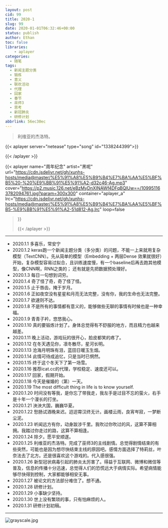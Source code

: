 ```yaml
---
layout: post
cid: 99
title: 2020-1
slug: 99
date: 2020-01-01T06:32:46+00:00
status: publish
author: Ethan
toc: false
libraries:
    - aplayer
categories:
  - 随笔
tags:
  - 新闻主题分类
  - 锻炼
  - 意义
  - 联欢活动
  - 代理
  - 回家
  - 春节
  - 巫师3
  - 思考
  - 新冠肺炎
  - 研修计划
abbrlink: 56ec30ec
---
```



> 利维亚的杰洛特。


<!--more-->

{{< aplayer
	server="netease"
	type="song"
	id="1338244399">}}<div id="aplayer_a"></div>{{< /aplayer >}}

{{< aplayer 
name="周年纪念"
artist="黑呢"
url="https://cdn.jsdelivr.net/gh/xunhs-hosts/media@master/%E5%91%A8%E5%B9%B4%E7%BA%AA%E5%BF%B5%20-%20%E9%BB%91%E5%91%A2-d32c46-Ag.mp3"
cover="https://p2.music.126.net/eBzMyDnXINAWf4DFqBQlUw==/109951163782094761.jpg?param=300x300"
container="aplayer_a" 
lrc="https://cdn.jsdelivr.net/gh/xunhs-hosts/media@master/%E5%91%A8%E5%B9%B4%E7%BA%AA%E5%BF%B5-%E9%BB%91%E5%91%A2-51d812-Ag.lrc"
loop=false 
>}}<div id="aplayer_a"></div>{{< /aplayer >}}
---

* 2020.1.1 多喜乐，常安宁
* 2020.1.2 keras跑一个新闻主题分类（多分类）的问题，不能一上来就用复杂模型（TextCNN）。先从简单的模型（Embedding + 两层Dense 效果就很好）开始，复杂模型容易过拟合，且训练速度慢，有一个baseline后再去跑其他模型，像CNN啊，RNN之类的； 还有就是先把数据预处理好。
* 2020.1.3 每日一句想到词穷。
* 2020.1.4 奇了怪了奇，奇了怪了怪。
* 2020.1.5 止于唇齿，掩于岁月。
* 2020.1.6 正如夜空没有星星和月亮无法完整，没有你，我的生命也无法完整。
* 2020.1.7 欲速则不达。
* 2020.1.8 不是所有的事情都有意义的，能够做些无聊的事情有时候也是一种幸福。
* 2020.1.9 青青子衿，悠悠我心。
* 2020.1.10 真的要锻炼计划了。身体总觉得有不舒服的地方，而且精力也越来越差。
* 2020.1.11 晚上活动，游戏玩的很开心，脸皮都笑的疼了。
* 2020.1.12 在冬天遇见你，凛冬散尽，星河长明。
* 2020.1.13 沧海月明珠有泪，蓝田日暖玉生烟。
* 2020.1.14 此情可待成追忆，只是当时已惘然。
* 2020.1.15 终于这个冬天下了第一场雪。
* 2020.1.16 推荐icat.cc的代理，学校稳定、速度还可以。
* 2020.1.17 回家，假期开始。
* 2020.1.18 今天是催婚的（第）一天。
* 2020.1.19 The most difficult thing in life is to know yourself.
* 2020.1.20 时间没有等我，是你忘了带我走，我左手是过目不忘的萤火，右手是十年一个漫长的打坐。
* 2020.1.21 泱泱大国，巍巍华夏。
* 2020.1.22 愁肠试酒晚来迟。迢迢霄汉终无计。画楼云雨，良宵岑寂，一梦断尘泥。
* 2020.1.23 听闻远方有你，动身跋涉千里。我吹过你吹过的风，这算不算相拥。我踏过你走过的路，这算不算相逢。
* 2020.1.24 除夕。愿平安顺遂。
* 2020.1.25 利维亚的杰洛特。完成了巫师3的主线剧情。总觉得剧情结束的有些突然，可能也是因为想尽快结束主线的原因吧。感情方面选择了特莉丝，叶奈法去了北方。还是很喜欢这个游戏的。代入感很强。
* 2020.1.26 新型冠状病毒引起的肺炎太厉害了。得益于互联网、微博和微信等普及，信息的传播十分迅速，总觉得人们的恐慌远大于病情实际。希望病情能够尽快得到控制，大家都能够相安无事。
* 2020.1.27 被论文的方法部分难住了。想不通。
* 2020.1.28 研修计划。
* 2020.1.29 小事缺少坚持。
* 2020.1.30 世上没有繁琐的事，只有怕麻烦的人。
* 2020.1.31 研修计划初稿。

<!--more-->

***  

![grayscale.jpg](https://s2.ax1x.com/2020/02/22/3MEPgA.md.jpg)


